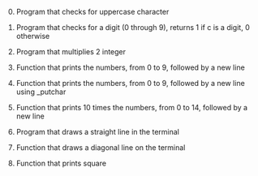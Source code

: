 0.	Program that checks for uppercase character

1.	Program that checks for a digit (0 through 9), returns 1 if c is a digit, 0 otherwise

2.	Program that multiplies 2 integer

3.	Function that prints the numbers, from 0 to 9, followed by a new line

4.	Function that prints the numbers, from 0 to 9, followed by a new line using _putchar

5.	Function that prints 10 times the numbers, from 0 to 14, followed by a new line

6.	Program that draws a straight line in the terminal

7.	Function that draws a diagonal line on the terminal

8.	Function that prints square
